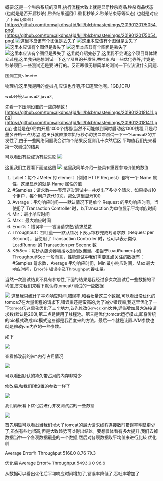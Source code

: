 概要:这是一个秒杀系统的项目,执行流程大致上就是显示秒杀商品,秒杀商品状态(也就是是否开启秒杀),秒杀结果返回(1.重复秒杀,2.秒杀结束等等状态)
也就是对应了下面几张图
![https://github.com/tomsajkdhsakjd/kill/blob/master/imgs/20190120175054.png](https://github.com/tomsajkdhsakjd/kill/blob/master/imgs/20190120175054.png)
![这里本应该有个图但是丢失了](https://github.com/tomsajkdhsakjd/kill/blob/master/imgs/20190120175111.png)
![这里本应该有个图但是丢失了](https://github.com/tomsajkdhsakjd/kill/blob/master/imgs/20190120175125.png)
![这里本应该有个图但是丢失了](https://github.com/tomsajkdhsakjd/kill/blob/master/imgs/20190120175134.png)
![这里本应该有个图但是丢失了](https://github.com/tomsajkdhsakjd/kill/blob/master/imgs/20190120175145.png)
![这里本应该有个图但是丢失了](https://github.com/tomsajkdhsakjd/kill/blob/master/imgs/20190120175157.png)
这里就介绍完必了,这里我不会讲这个项目具体建立过程,这里我只是想测试一下这个项目的并发性,吞吐率,和一些优化等等,毕竟是秒杀项目.一些测试还是要
进行的。反正寒假无聊简单的测试一下应该没什么问题.

压测工具:Jmeter

物理机:这里我是用的虚拟机,应该也行吧,不知道管他呢。1GB,1CPU

web环境:tomcat7 java7。

先看一下压测设置的一些的参数
![https://github.com/tomsajkdhsakjd/kill/blob/master/imgs/20190120181411.png](https://github.com/tomsajkdhsakjd/kill/blob/master/imgs/20190120181411.png)
也就是在0秒内开启1000个线程(当然不可能做到同时启动这1000线程,只是尽量多开启一点线程),这里我就直接来执行秒杀的接口来测试一下一个tomcat7的并发性了,由于一些网络问题我会讲每个结果反复测几十次然后区
平均值我们先来看第一次测试的结果

可以看出有些成功有些失败
![](https://github.com/tomsajkdhsakjd/kill/blob/master/imgs/20190120182632.png)

这里我们主要看下面这这图
![](https://github.com/tomsajkdhsakjd/kill/blob/master/imgs/QQ%E6%88%AA%E5%9B%BE20190118154155.png)
这里我简单介绍一些具有重要参考价值的数值
 1. Label：每个 JMeter 的 element（例如 HTTP Request）都有一个 Name 属性，这里显示的就是 Name 属性的值 
2. #Samples：请求数——表示这次测试中一共发出了多少个请求，如果模拟10个用户，每个用户迭代10次，那么这里显示100 
3. Average：平均响应时间——默认情况下是单个 Request 的平均响应时间，当使用了 Transaction Controller 时，以Transaction 为单位显示平均响应时间 
6. Min：最小响应时间 
7. Max：最大响应时间 
8. Error%：错误率——错误请求数/请求总数 
9. Throughput：吞吐量——默认情况下表示每秒完成的请求数（Request per Second），当使用了 Transaction Controller 时，也可以表示类似 LoadRunner 的 Transaction per Second 数 
10. KB/Sec：每秒从服务器端接收到的数据量，相当于LoadRunner中的Throughput/Sec
一般而言，性能测试中我们需要重点关注的数据有： #Samples 请求数，Average 平均响应时间，Min 最小响应时间，Max 最大响应时间，Error% 错误率及Throughput 吞吐量。

当然一次测试结果不具有参考性,下面的结果是我经过多次次测试后一些数据的平均值,首先我们来看下默认的tomcat7测试的一些数据


![](https://github.com/tomsajkdhsakjd/kill/blob/master/imgs/0190125132619.png)
这里我只统计了平均响应时间,错误率,和吞吐量这三个数据,可以看出没优化的tomcat7在大量线程的请求下,错误率还是蛮高的,为了减少错误率,我这里优化了一下tomcat7,这里我优化了三个地方,首先修改Server.xml文件,适当增加最大连接请求数(默认是200),第二点是使用了线程池。第三是优化tomcat运行模式,即将传统的bio模式改成nio模式这些都是我百度来的方法。最后一个就是设置JVM参数也就是修改jvm内存的一些参数。


如下

![](https://github.com/tomsajkdhsakjd/kill/blob/master/imgs/201901202349499.png)


查看修改前的jvm内存占用情况

![](https://github.com/tomsajkdhsakjd/kill/blob/master/imgs/20190120235520.png)

可以看出默认的持久带占用的内存非常少


修改后,和我们所设置的参数一样了

![](https://github.com/tomsajkdhsakjd/kill/blob/master/imgs/20190120234949.png)

我们再来看下优化后进行并发测试后的一些数据

![](https://github.com/tomsajkdhsakjd/kill/blob/master/imgs/20190125132641.png)

首先明显可以看出当我们增大了tomcat的最大请求线程连接数时错误率明显更少了,虽然有些也很高,但是大致趋势可以得出结论。要想具体看有多大提升,我们去掉数据当中一个各项数据最差的一个数据,然后对各项数据取平均值来进行比较
优化前

Average   Error%   Throughput
5168.0    8.76      79.3

优化后
Average   Error%   Throughput
5493.0      0        96.6

从数据可以看出优化后平均响应时间增加了,错误率降低了,吞吐率增加了

